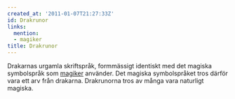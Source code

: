 ```yaml
---
created_at: '2011-01-07T21:27:33Z'
id: Drakrunor
links:
  mention:
  - magiker
title: Drakrunor
---
```


Drakarnas urgamla skriftspråk, formmässigt identiskt med det magiska symbolspråk som [magiker]
använder. Det magiska symbolspråket tros därför vara ett arv från drakarna. Drakrunorna tros av
många vara naturligt magiska.

  [magiker]: magiker
